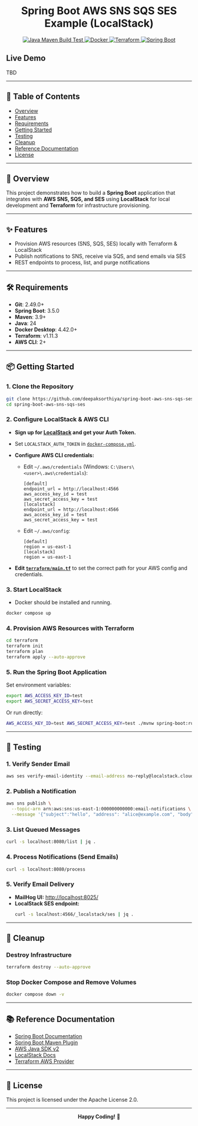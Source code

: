 <h1 style="text-align: center;">Spring Boot AWS SNS SQS SES Example (LocalStack)</h1>

<p style="text-align: center;">
  <a href="https://github.com/deepaksorthiya/spring-boot-aws-sns-sqs-ses/actions/workflows/maven-build.yml">
    <img src="https://github.com/deepaksorthiya/spring-boot-aws-sns-sqs-ses/actions/workflows/maven-build.yml/badge.svg" alt="Java Maven Build Test"/>
  </a>
  <a href="https://www.docker.com/">
    <img src="https://img.shields.io/badge/docker-ready-blue?logo=docker" alt="Docker"/>
  </a>
  <a href="https://www.terraform.io/">
    <img src="https://img.shields.io/badge/terraform-infra-blueviolet?logo=terraform" alt="Terraform"/>
  </a>
  <a href="https://spring.io/projects/spring-boot">
    <img src="https://img.shields.io/badge/spring--boot-3.5.0-brightgreen?logo=springboot" alt="Spring Boot"/>
  </a>
</p>

## Live Demo

TBD

---

## 📑 Table of Contents

- [Overview](#-overview)
- [Features](#-features)
- [Requirements](#-requirements)
- [Getting Started](#-getting-started)
- [Testing](#-testing)
- [Cleanup](#-cleanup)
- [Reference Documentation](#-reference-documentation)
- [License](#-license)

---

## 🚀 Overview

This project demonstrates how to build a **Spring Boot** application that integrates with **AWS SNS, SQS, and SES**
using **LocalStack** for local development and **Terraform** for infrastructure provisioning.

---

## ✨ Features

- Provision AWS resources (SNS, SQS, SES) locally with Terraform & LocalStack
- Publish notifications to SNS, receive via SQS, and send emails via SES
- REST endpoints to process, list, and purge notifications

---

## 🛠️ Requirements

- **Git**: 2.49.0+
- **Spring Boot**: 3.5.0
- **Maven**: 3.9+
- **Java**: 24
- **Docker Desktop**: 4.42.0+
- **Terraform**: v1.11.3
- **AWS CLI**: 2+

---

## 📦 Getting Started

### 1. Clone the Repository

```sh
git clone https://github.com/deepaksorthiya/spring-boot-aws-sns-sqs-ses.git
cd spring-boot-aws-sns-sqs-ses
```

### 2. Configure LocalStack & AWS CLI

- **Sign up for [LocalStack](https://app.localstack.cloud) and get your Auth Token.**
- Set `LOCALSTACK_AUTH_TOKEN` in [`docker-compose.yml`](docker-compose.yml).

- **Configure AWS CLI credentials:**

    - Edit `~/.aws/credentials` (Windows: `C:\Users\<user>\.aws\credentials`):

      ```
      [default]
      endpoint_url = http://localhost:4566
      aws_access_key_id = test
      aws_secret_access_key = test
      [localstack]
      endpoint_url = http://localhost:4566
      aws_access_key_id = test
      aws_secret_access_key = test
      ```

    - Edit `~/.aws/config`:

      ```
      [default]
      region = us-east-1
      [localstack]
      region = us-east-1
      ```

- **Edit [`terraform/main.tf`](terraform/main.tf)** to set the correct path for your AWS config and credentials.

### 3. Start LocalStack

- Docker should be installed and running.

```sh
docker compose up
```

### 4. Provision AWS Resources with Terraform

```sh
cd terraform
terraform init
terraform plan
terraform apply --auto-approve
```

### 5. Run the Spring Boot Application

Set environment variables:

```sh
export AWS_ACCESS_KEY_ID=test
export AWS_SECRET_ACCESS_KEY=test
```

Or run directly:

```sh
AWS_ACCESS_KEY_ID=test AWS_SECRET_ACCESS_KEY=test ./mvnw spring-boot:run
```

---

## 🧪 Testing

### 1. Verify Sender Email

```sh
aws ses verify-email-identity --email-address no-reply@localstack.cloud
```

### 2. Publish a Notification

```sh
aws sns publish \
  --topic-arn arn:aws:sns:us-east-1:000000000000:email-notifications \
  --message '{"subject":"hello", "address": "alice@example.com", "body": "hello world"}'
```

### 3. List Queued Messages

```sh
curl -s localhost:8080/list | jq .
```

### 4. Process Notifications (Send Emails)

```sh
curl -s localhost:8080/process
```

### 5. Verify Email Delivery

- **MailHog UI:** [http://localhost:8025/](http://localhost:8025/)
- **LocalStack SES endpoint:**
  ```sh
  curl -s localhost:4566/_localstack/ses | jq .
  ```

---

## 🧹 Cleanup

### Destroy Infrastructure

```sh
terraform destroy --auto-approve
```

### Stop Docker Compose and Remove Volumes

```sh
docker compose down -v
```

---

## 📚 Reference Documentation

- [Spring Boot Documentation](https://docs.spring.io/spring-boot/docs/current/reference/html/)
- [Spring Boot Maven Plugin](https://docs.spring.io/spring-boot/maven-plugin/)
- [AWS Java SDK v2](https://docs.aws.amazon.com/sdk-for-java/latest/developer-guide/home.html)
- [LocalStack Docs](https://docs.localstack.cloud/)
- [Terraform AWS Provider](https://registry.terraform.io/providers/hashicorp/aws/latest/docs)

---

## 📝 License

This project is licensed under the Apache License 2.0.

---

<p style="text-align: center;">
  <b>Happy Coding!</b> 🚀
</p>
